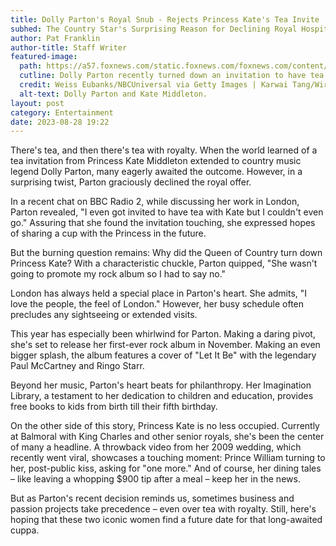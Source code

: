 ```yaml
---
title: Dolly Parton's Royal Snub - Rejects Princess Kate's Tea Invite
subhed: The Country Star's Surprising Reason for Declining Royal Hospitality
author: Pat Franklin
author-title: Staff Writer
featured-image: 
  path: https://a57.foxnews.com/static.foxnews.com/foxnews.com/content/uploads/2023/08/720/405/dolly-parton-kate-middleton.jpg?ve=1&tl=1
  cutline: Dolly Parton recently turned down an invitation to have tea with Kate Middleton.
  credit: Weiss Eubanks/NBCUniversal via Getty Images | Karwai Tang/WireImage
  alt-text: Dolly Parton and Kate Middleton.
layout: post
category: Entertainment
date: 2023-08-28 19:22
---
```


There's tea, and then there's tea with royalty. When the world learned of a tea invitation from Princess Kate Middleton extended to country music legend Dolly Parton, many eagerly awaited the outcome. However, in a surprising twist, Parton graciously declined the royal offer.

In a recent chat on BBC Radio 2, while discussing her work in London, Parton revealed, "I even got invited to have tea with Kate but I couldn't even go." Assuring that she found the invitation touching, she expressed hopes of sharing a cup with the Princess in the future. 

But the burning question remains: Why did the Queen of Country turn down Princess Kate? With a characteristic chuckle, Parton quipped, "She wasn't going to promote my rock album so I had to say no."

London has always held a special place in Parton's heart. She admits, "I love the people, the feel of London." However, her busy schedule often precludes any sightseeing or extended visits.

This year has especially been whirlwind for Parton. Making a daring pivot, she's set to release her first-ever rock album in November. Making an even bigger splash, the album features a cover of "Let It Be" with the legendary Paul McCartney and Ringo Starr.

Beyond her music, Parton's heart beats for philanthropy. Her Imagination Library, a testament to her dedication to children and education, provides free books to kids from birth till their fifth birthday.

On the other side of this story, Princess Kate is no less occupied. Currently at Balmoral with King Charles and other senior royals, she's been the center of many a headline. A throwback video from her 2009 wedding, which recently went viral, showcases a touching moment: Prince William turning to her, post-public kiss, asking for "one more." And of course, her dining tales – like leaving a whopping $900 tip after a meal – keep her in the news.

But as Parton's recent decision reminds us, sometimes business and passion projects take precedence – even over tea with royalty. Still, here's hoping that these two iconic women find a future date for that long-awaited cuppa.
